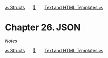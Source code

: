 [🔙 Structs][previous-chapter]&nbsp;&nbsp;&nbsp;&nbsp;&nbsp;&nbsp;&nbsp;[🏡][readme]&nbsp;&nbsp;&nbsp;&nbsp;&nbsp;&nbsp;&nbsp;[Text and HTML Templates 🔜][upcoming-chapter]

# Chapter 26. JSON

_Notes_

[🔙 Structs][previous-chapter]&nbsp;&nbsp;&nbsp;&nbsp;&nbsp;&nbsp;&nbsp;[🏡][readme]&nbsp;&nbsp;&nbsp;&nbsp;&nbsp;&nbsp;&nbsp;[Text and HTML Templates 🔜][upcoming-chapter]

[readme]: README.md
[previous-chapter]: ch025-structs.md
[upcoming-chapter]: ch027-text-and-html-templates.md